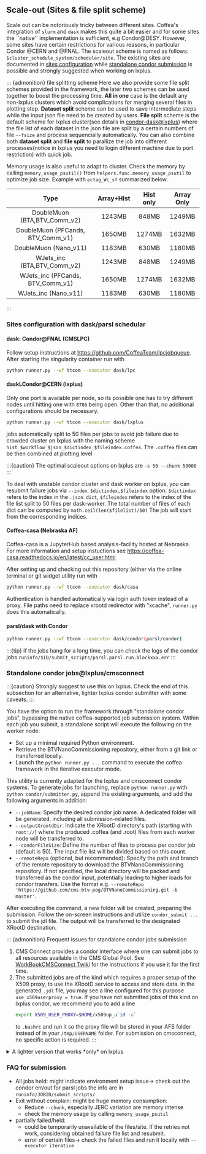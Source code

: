 ## Scale-out (Sites & file split scheme) 

Scale out can be notoriously tricky between different sites. Coffea's integration of `slurm` and `dask`
makes this quite a bit easier and for some sites the ``native'' implementation is sufficient, e.g Condor@DESY.
However, some sites have certain restrictions for various reasons, in particular Condor @CERN and @FNAL. The scaleout scheme is named as follows: `$cluster_schedule_system/scheduler/site`. The existing sites are documented in [sites configuration](#sites-configuration-with-daskparsl-schedular) while [standalone condor submission](#standalone-condor-jobslxpluscmsconnect) is possible and strongly suggested when working on lxplus. 


::: {admonition} file splitting scheme
   Here we also provide some file split schemes provided in the framework, the later two schemes can be used together to boost the processing time. **All in one** case is the default any non-lxplus clusters which avoid complications for merging several files in plotting step. **Dataset split** scheme can be used to save intermediate steps while the input json file need to be created by users. **File split** scheme is the default scheme for lxplus cluster(see details in [condor-dask@lxplus](#condorcern-lxplus)) where the file list of each dataset in the json file are split by a certain numbers of file `--fsize` and process sequencially automatically. You can also combine both **dataset split** and **file split** to parallize the job into different processes(notice in lxplus you need to login different machine due to port restriction) with quick job.

    

Memory usage is also useful to adapt to cluster. Check the memory by calling  `memory_usage_psutil()` from `helpers.func.memory_usage_psutil` to optimize job size. Example with `ectag_Wc_sf` summarized below.

| Type        |Array+Hist |  Hist only| Array Only|
| :---:   | :---: | :---: | :---: |
DoubleMuon (BTA,BTV_Comm_v2)| 1243MB |	848MB	|1249MB|
DoubleMuon (PFCands, BTV_Comm_v1)|1650MB	|1274MB	|1632MB|
DoubleMuon (Nano_v11)|1183MB|	630MB	|1180MB|
WJets_inc (BTA,BTV_Comm_v2)| 1243MB	|848MB	|1249MB|
WJets_inc (PFCands, BTV_Comm_v1)|1650MB	|1274MB	|1632MB
WJets_inc (Nano_v11)|1183MB	|630MB	|1180MB|

:::

### Sites configuration with dask/parsl schedular



#### dask: Condor@FNAL (CMSLPC)
Follow setup instructions at https://github.com/CoffeaTeam/lpcjobqueue. After starting 
the singularity container run with 
```bash
python runner.py --wf ttcom --executor dask/lpc
```

#### daskLCondor@CERN (lxplus)
Only one port is available per node, so its possible one has to try different nodes until hitting
one with `8786` being open. Other than that, no additional configurations should be necessary.

```bash
python runner.py --wf ttcom --executor dask/lxplus
```

jobs automatically split to 50 files per jobs to avoid job failure due to crowded cluster on lxplus with the naming scheme `hist_$workflow_$json_$dictindex_$fileindex.coffea`. The `.coffea` files can be then combined at plotting level


:::{caution}
The optimal scaleout options on lxplus are `-s 50 --chunk 50000`
:::

To deal with unstable condor cluster and dask worker on lxplus, you can resubmit failure jobs via `--index $dictindex,$fileindex` option. `$dictindex` refers to the index in the `.json dict`, `$fileindex` refers to the index of the file list split to 50 files per dask-worker. The total number of files of each dict can be computed by `math.ceil(len($filelist)/50)` The job will start from the corresponding indices.

#### Coffea-casa (Nebraska AF)
Coffea-casa is a JupyterHub based analysis-facility hosted at Nebraska. For more information and setup instuctions see
https://coffea-casa.readthedocs.io/en/latest/cc_user.html

After setting up and checking out this repository (either via the online terminal or git widget utility run with
```bash
python runner.py --wf ttcom --executor dask/casa
```
Authentication is handled automatically via login auth token instead of a proxy. File paths need to replace xrootd redirector with "xcache", `runner.py` does this automatically.


#### parsl/dask with Condor 
```bash
python runner.py --wf ttcom --executor dask/condor(parsl/condor)
```

:::{tip}
if the jobs hang for a long time, you can check the logs of the condor jobs `runinfo/$ID/submit_scripts/parsl.parsl.run.blockxxx.err`
:::


### Standalone condor jobs@lxplus/cmsconnect

:::{caution}
Strongly suggest to use this on lxplus.
Check the end of this subsection for an alternative, lighter lxplus condor submitter with some caveats.
:::

You have the option to run the framework through "standalone condor jobs", bypassing the native coffea-supported job submission system. Within each job you submit, a standalone script will execute the following on the worker node:

 - Set up a minimal required Python environment.
 - Retrieve the BTVNanoCommissioning repository, either from a git link or transferred locally.
 - Launch the `python runner.py ...` command to execute the coffea framework in the iterative executor mode.
 
This utility is currently adapted for the lxplus and cmsconnect condor systems. To generate jobs for launching, replace `python runner.py` with `python condor/submitter.py`, append the existing arguments, and add the following arguments in addition:

 - `--jobName`: Specify the desired condor job name. A dedicated folder will be generated, including all submission-related files.
 - `--outputXrootdDir`: Indicate the XRootD directory's path (starting with `root://`) where the produced .coffea (and .root) files from each worker node will be transferred to.
 - `--condorFileSize`: Define the number of files to process per condor job (default is 50). The input file list will be divided based on this count.
 - `--remoteRepo` (optional, but recommended): Specify the path and branch of the remote repository to download the BTVNanoCommissioning repository. If not specified, the local directory will be packed and transferred as the condor input, potentially leading to higher loads for condor transfers. Use the format e.g. `--remoteRepo 'https://github.com/cms-btv-pog/BTVNanoCommissioning.git -b master'`.

After executing the command, a new folder will be created, preparing the submission. Follow the on-screen instructions and utilize `condor_submit ...` to submit the jdl file. The output will be transferred to the designated XRootD destination.

::: {admonition} Frequent issues for standalone condor jobs submission

1. CMS Connect provides a condor interface where one can submit jobs to all resources available in the CMS Global Pool. See [WorkBookCMSConnect Twiki](https://twiki.cern.ch/twiki/bin/view/CMSPublic/WorkBookCMSConnect#Requesting_different_Operative_S) for the instructions if you use it for the first time.
2. The submitted jobs are of the kind which requires a proper setup of the X509 proxy, to use the XRootD service to access and store data. In the generated `.jdl` file, you may see a line configured for this purpose `use_x509userproxy = true`. If you have not submitted jobs of this kind on lxplus condor, we recommend you to add a line
   ```bash
   export X509_USER_PROXY=$HOME/x509up_u`id -u`
   ```
   to `.bashrc` and run it so the proxy file will be stored in your AFS folder instead of in your `/tmp/USERNAME` folder. For submission on cmsconnect, no specific action is required.
:::

<details>
  <summary>A lighter version that works *only* on lxplus</summary>

   Find this script in the `condor_lxplus` directory.
   The jobs submitted by this script rely on eos/afs being mounted on the condor nodes.

   - It does not create a new installation of conda/mamba and instead uses a preinstalled conda env (you can replace this with your own conda/mamba path in the PATH variable, if needed).
   - It does not create a tarball of the BTVNanoComm code either, simply cds to the working directory in eos/afs.
   - Copies the proxy locally and reads it directly from the condor node.

   **Example:**
   ```
   python condor_lxplus/submitter.py --workflow ctag_DY_sf --json fetched_list.json --campaign Summer22 --year 2022 --isArray --skipbadfiles --jobName condor_1 --outputDir output_1 --submit
   ```

   **Pros:**
   - This is likely faster and will run out of the box.
   - Proxy handling works even if condor's native user_proxy method fails.

   **Cons:**
   - Relies on eos/afs mount, hence jobs will fail to run on condor nodes where the mount is unstable.
   - Will not work where eos is not mounted, e.g. on CMSConnect nodes.

</details>

### FAQ for submission

- All jobs held: might indicate environment setup issue→ check out the condor err/out for parsl jobs the info are in `runinfo/JOBID/submit_scripts/`
- Exit without complain: might be huge memory consumption: 
   - Reduce `--chunk`, especially JERC variation are memory intense
   - check the memory usage by calling `memory_usage_psutil`
- partially failed/held: 	
   - could be temporarily unavailable of the files/site. If the retries not work, considering obtained failure file list and resubmit.
   - error of certain files→ check the failed files and run it locally with `--executor iterative`
